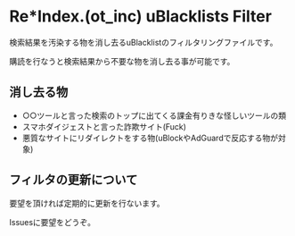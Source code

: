 # Re*Index.(ot_inc) uBlacklists Filter
検索結果を汚染する物を消し去るuBlacklistのフィルタリングファイルです。

購読を行なうと検索結果から不要な物を消し去る事が可能です。
## 消し去る物
- ○○ツールと言った検索のトップに出てくる課金有りきな怪しいツールの類
- スマホダイジェストと言った詐欺サイト(Fuck)
- 悪質なサイトにリダイレクトをする物(uBlockやAdGuardで反応する物が対象)
## フィルタの更新について
要望を頂ければ定期的に更新を行ないます。

Issuesに要望をどうぞ。
